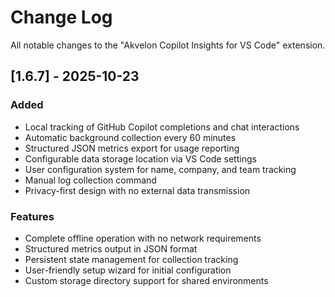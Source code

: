 # Change Log

All notable changes to the "Akvelon Copilot Insights for VS Code" extension.

## [1.6.7] - 2025-10-23

### Added
- Local tracking of GitHub Copilot completions and chat interactions
- Automatic background collection every 60 minutes
- Structured JSON metrics export for usage reporting
- Configurable data storage location via VS Code settings
- User configuration system for name, company, and team tracking
- Manual log collection command
- Privacy-first design with no external data transmission

### Features
- Complete offline operation with no network requirements
- Structured metrics output in JSON format
- Persistent state management for collection tracking
- User-friendly setup wizard for initial configuration
- Custom storage directory support for shared environments